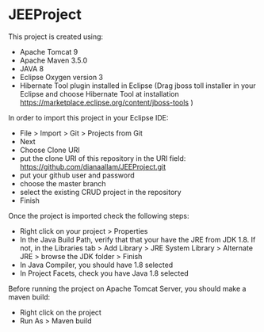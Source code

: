 # JEEProject

This project is created using:
- Apache Tomcat 9
- Apache Maven 3.5.0 
- JAVA 8
- Eclipse Oxygen version 3
- Hibernate Tool plugin installed in Eclipse
(Drag jboss toll installer in your Eclipse and choose Hibernate Tool at installation https://marketplace.eclipse.org/content/jboss-tools )

In order to import this project in your Eclipse IDE:
- File > Import > Git > Projects from Git
- Next
- Choose Clone URI
- put the clone URI of this repository in the URI field: https://github.com/dianaallam/JEEProject.git
- put your github user and password
- choose the master branch
- select the existing CRUD project in the repository
- Finish

Once the project is imported check the following steps:
- Right click on your project > Properties
- In the Java Build Path, verify that that your have the JRE from JDK 1.8. If not, in the Libraries tab > Add Library > JRE System Library > Alternate JRE > browse the JDK folder > Finish
- In Java Compiler, you should have 1.8 selected
- In Project Facets, check you have Java 1.8 selected

Before running the project on Apache Tomcat Server, you should make a maven build:
- Right click on the project
- Run As > Maven build
